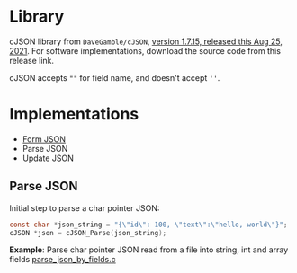 # Library

cJSON library from ``DaveGamble/cJSON``, [version 1.7.15, released this Aug 25, 2021](https://github.com/DaveGamble/cJSON/releases/tag/v1.7.15). For software implementations, download the source code from this release link.

cJSON accepts ``""`` for field name, and doesn't accept ``''``.

# Implementations

* [Form JSON](https://github.com/TranPhucVinh/C/blob/master/Introduction/Data%20structure/JSON/Form%20JSON.md)
* Parse JSON
* Update JSON

## Parse JSON

Initial step to parse a char pointer JSON:

```c
const char *json_string = "{\"id\": 100, \"text\":\"hello, world\"}";
cJSON *json = cJSON_Parse(json_string);
```

**Example**: Parse char pointer JSON read from a file into string, int and array fields [parse_json_by_fields.c](https://github.com/TranPhucVinh/C/blob/master/Introduction/Data%20structure/JSON/parse_json_by_fields.c)